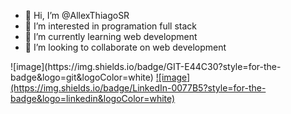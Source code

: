 - 👋 Hi, I’m @AllexThiagoSR
- 👀 I’m interested in programation full stack
- 🌱 I’m currently learning web development
- 💞️ I’m looking to collaborate on web development

<section>
  ![image](https://img.shields.io/badge/GIT-E44C30?style=for-the-badge&logo=git&logoColor=white) 
  <a href="https://www.linkedin.com/in/allex-thiagosantosrosa/">![image](https://img.shields.io/badge/LinkedIn-0077B5?style=for-the-badge&logo=linkedin&logoColor=white)</a>
</section>
<!---
AllexThiagoSR/AllexThiagoSR is a ✨ special ✨ repository because its `README.md` (this file) appears on your GitHub profile.
You can click the Preview link to take a look at your changes.
--->
